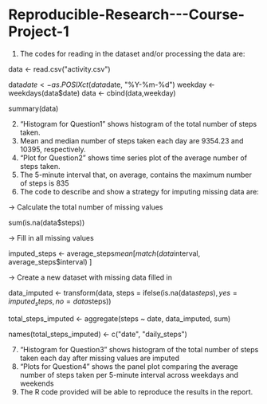 # Reproducible-Research---Course-Project-1

1.	The codes for reading in the dataset and/or processing the data are:

data <- read.csv("activity.csv")

data$date <- as.POSIXct(data$date, "%Y-%m-%d")
weekday <- weekdays(data$date)
data <- cbind(data,weekday)

summary(data)

2.	“Histogram for Question1” shows histogram of the total number of steps taken.
3.	Mean and median number of steps taken each day are 9354.23 and 10395, respectively.
4.	“Plot for Question2” shows time series plot of the average number of steps taken.
5.	The 5-minute interval that, on average, contains the maximum number of steps is 835
6.	The code to describe and show a strategy for imputing missing data are:

-> Calculate the total number of missing values

sum(is.na(data$steps))

-> Fill in all missing values

imputed_steps <- average_steps$mean[
                      match(data$interval,
                            average_steps$interval)
                      ]

-> Create a new dataset with missing data filled in

data_imputed <- transform(data, steps = ifelse(is.na(data$steps), yes = imputed_steps, no = data$steps))

total_steps_imputed <- aggregate(steps ~ date, data_imputed, sum)

names(total_steps_imputed) <- c("date", "daily_steps")

7.	“Histogram for Question3” shows histogram of the total number of steps taken each day after missing values are imputed
8.	“Plots for Question4” shows the panel plot comparing the average number of steps taken per 5-minute interval across weekdays and weekends
9.	The R code provided will be able to reproduce the results in the report. 
